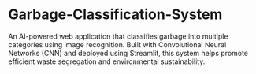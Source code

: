 # Garbage-Classification-System
An AI-powered web application that classifies garbage into multiple categories using image recognition. Built with Convolutional Neural Networks (CNN) and deployed using Streamlit, this system helps promote efficient waste segregation and environmental sustainability.
